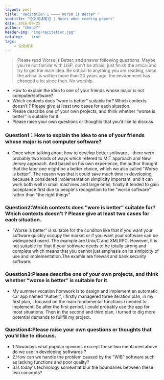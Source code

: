 ```yaml
---
layout: post
title: "Recitation 1 ———— Worse is Better "
subtitle: "论文阅读笔记 | Notes when reading papers"
date: 2016-09-25
author: "ChenJY"
header-img: "img/recitation.jpg"
catalog:    true
tags:
    - 论文阅读
---
```


>Please read Worse is Better, and answer following questions. Maybe you're not familar with LISP, don't be afraid, just finish the artical and try to get the main idea. Be critical to anything you are reading, since the artical is written more than 20 years ago, the environment has changed a lot since then. No worship.
>
* How to explain the idea to one of your friends whose major is not computer/software?
* Which contexts does "wore is better” suitable for? Which contexts doesn’t ? Please give at least two cases for each situation.
* Please describe one of your own projects, and think whether “worse is better” is suitable for it.
* Please raise your own questions or thoughts that you’d like to discuss.

### Question1：How to explain the idea to one of your friends whose major is not computer software?
* Once when talking about how to develop better software， there were probably two kinds of ways which
refered to MIT approach and New Jersey approach. And based on his own experience, the author
thought that the later one might be a better choice, which we also called "Worse is better". The reason
was that it could save much time in developing because it considered implementation simplicity
important; and it can work both well in small machines and large ones; finally it tended to gain
acceptance first due to people's recognition to the "worse software" rather than "the right things"

### Question2:Which contexts does "wore is better” suitable for? Which contexts doesn’t ? Please give at least two cases for each situation.
* "Worse is better" is suitable for the conditon like that if you want your software quickly occupy the
market or if you want your software can be widespread userd. The example are Unix/C and XMLRPC.
However, it is not suitable for that if your sotfware needs to be totally strong and complete which means
that you cannot just emphasis on its simlpicity of use and implementation.The examle are firewall and
bank security software.

### Question3:Please describe one of your own projects, and think whether “worse is better” is suitable for it.
* My summer vocation homwork is to design and implement an automatic car app named "Autoer", i firstly
managered three iteration plan, in my first plan, i focused on the main fundamental functions i needed to
implement. So after the first period, i could probably use the app for most situations. Then in the second
and third plan, i turned to dig more potential demands to fullfill my project.

### Question4:Please raise your own questions or thoughts that you’d like to discuss.
* 1.Nowadays what popular opinions exccept these two mentioned above do we use in developing
softwares ?
* 2.How can we handle the problem caused by the "WIB" software such as lacking functions and poor
quality?
* 3.Is today's technology somewhat blur the boundaries between these two concepts?